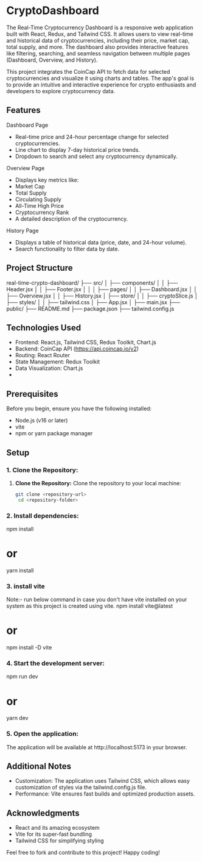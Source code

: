 # CryptoDashboard

The Real-Time Cryptocurrency Dashboard is a responsive web application built with React, Redux, and Tailwind CSS. It allows users to view real-time and historical data of cryptocurrencies, including their price, market cap, total supply, and more. The dashboard also provides interactive features like filtering, searching, and seamless navigation between multiple pages (Dashboard, Overview, and History).

This project integrates the CoinCap API to fetch data for selected cryptocurrencies and visualize it using charts and tables. The app's goal is to provide an intuitive and interactive experience for crypto enthusiasts and developers to explore cryptocurrency data.

## Features

Dashboard Page
- Real-time price and 24-hour percentage change for selected cryptocurrencies.
- Line chart to display 7-day historical price trends.
- Dropdown to search and select any cryptocurrency dynamically.

Overview Page
- Displays key metrics like:
- Market Cap
- Total Supply
- Circulating Supply
- All-Time High Price
- Cryptocurrency Rank
- A detailed description of the cryptocurrency.

History Page
- Displays a table of historical data (price, date, and 24-hour volume).
- Search functionality to filter data by date.

## Project Structure
real-time-crypto-dashboard/
├── src/
│   ├── components/
│   │   ├── Header.jsx
│   │   ├── Footer.jsx
│   │
│   ├── pages/ 
│   │   ├── Dashboard.jsx
│   │   ├── Overview.jsx
│   │   ├── History.jsx
│   ├── store/
│   │   ├── cryptoSlice.js
│   ├── styles/
│   │   ├── tailwind.css
│   ├── App.jsx
│   ├── main.jsx
├── public/
├── README.md
├── package.json
├── tailwind.config.js

## Technologies Used

- Frontend: React.js, Tailwind CSS, Redux Toolkit, Chart.js
- Backend: CoinCap API (https://api.coincap.io/v2)
- Routing: React Router
- State Management: Redux Toolkit
- Data Visualization: Chart.js
- 
## Prerequisites

Before you begin, ensure you have the following installed:

- Node.js (v16 or later)
- vite 
- npm or yarn package manager

## Setup

### 1. Clone the Repository:

1. **Clone the Repository:**
   Clone the repository to your local machine:
   ```bash
   git clone <repository-url>
    cd <repository-folder>


### 2. Install dependencies:
npm install
# or
yarn install

### 3. install vite
Note:- run below command in case you don't have vite installed on your system as this project is created using vite.
npm install vite@latest
# or
npm install -D vite

### 4. Start the development server:
npm run dev
# or
yarn dev

### 5. Open the application:
The application will be available at http://localhost:5173 in your browser.

## Additional Notes
- Customization: The application uses Tailwind CSS, which allows easy customization of styles via the tailwind.config.js file.
- Performance: Vite ensures fast builds and optimized production assets.

## Acknowledgments
- React and its amazing ecosystem
- Vite for its super-fast bundling
- Tailwind CSS for simplifying styling

Feel free to fork and contribute to this project! Happy coding!
